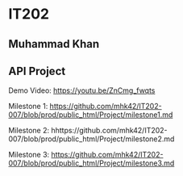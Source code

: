# IT202

## Muhammad Khan 

## API Project

Demo Video: https://youtu.be/ZnCmg_fwqts

Milestone 1: https://github.com/mhk42/IT202-007/blob/prod/public_html/Project/milestone1.md

Milestone 2: hhttps://github.com/mhk42/IT202-007/blob/prod/public_html/Project/milestone2.md

Milestone 3: https://github.com/mhk42/IT202-007/blob/prod/public_html/Project/milestone3.md

